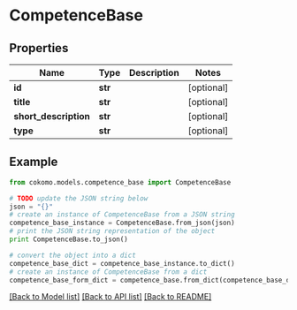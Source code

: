 # CompetenceBase


## Properties
Name | Type | Description | Notes
------------ | ------------- | ------------- | -------------
**id** | **str** |  | [optional] 
**title** | **str** |  | [optional] 
**short_description** | **str** |  | [optional] 
**type** | **str** |  | [optional] 

## Example

```python
from cokomo.models.competence_base import CompetenceBase

# TODO update the JSON string below
json = "{}"
# create an instance of CompetenceBase from a JSON string
competence_base_instance = CompetenceBase.from_json(json)
# print the JSON string representation of the object
print CompetenceBase.to_json()

# convert the object into a dict
competence_base_dict = competence_base_instance.to_dict()
# create an instance of CompetenceBase from a dict
competence_base_form_dict = competence_base.from_dict(competence_base_dict)
```
[[Back to Model list]](../README.md#documentation-for-models) [[Back to API list]](../README.md#documentation-for-api-endpoints) [[Back to README]](../README.md)


